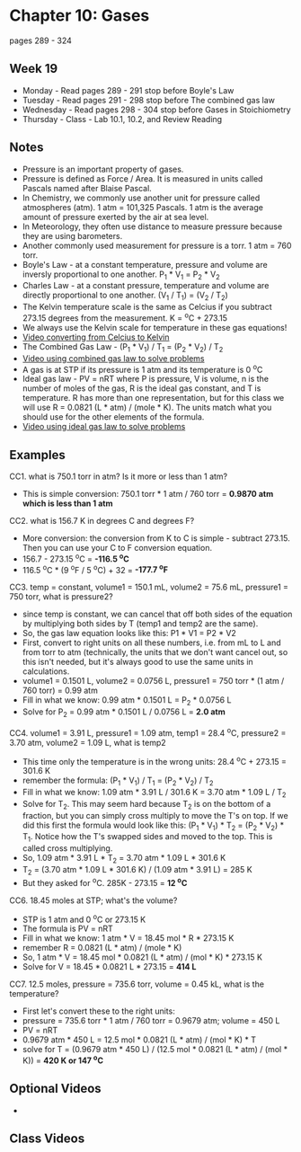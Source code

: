 # Chapter 10: Gases

pages 289 - 324

## Week 19

- Monday - Read pages 289 - 291 stop before Boyle's Law
- Tuesday - Read pages 291 - 298 stop before The combined gas law
- Wednesday - Read pages 298 - 304 stop before Gases in Stoichiometry
- Thursday - Class - Lab 10.1, 10.2, and Review Reading

## Notes

- Pressure is an important property of gases.
- Pressure is defined as Force / Area. It is measured in units called Pascals named after Blaise Pascal.
- In Chemistry, we commonly use another unit for pressure called atmospheres (atm). 1 atm = 101,325 Pascals. 1 atm is the average amount of pressure exerted by the air at sea level.
- In Meteorology, they often use distance to measure pressure because they are using barometers. 
- Another commonly used measurement for pressure is a torr. 1 atm = 760 torr.
- Boyle's Law - at a constant temperature, pressure and volume are inversly proportional to one another. P<sub>1</sub> * V<sub>1</sub> = P<sub>2</sub> * V<sub>2</sub>
- Charles Law - at a constant pressure, temperature and volume are directly proportional to one another. (V<sub>1</sub> / T<sub>1</sub>) = (V<sub>2</sub> / T<sub>2</sub>)
- The Kelvin temperature scale is the same as Celcius if you subtract 273.15 degrees from the measurement. K = <sup>o</sup>C + 273.15
- We always use the Kelvin scale for temperature in these gas equations!
- [Video converting from Celcius to Kelvin](https://youtu.be/MbkDDWsGjFk)
- The Combined Gas Law - (P<sub>1</sub> * V<sub>1</sub>) / T<sub>1</sub> = (P<sub>2</sub> * V<sub>2</sub>) / T<sub>2</sub>
- [Video using combined gas law to solve problems](https://youtu.be/bftkRnTcFj8)
- A gas is at STP if its pressure is 1 atm and its temperature is 0 <sup>o</sup>C
- Ideal gas law - PV = nRT where P is pressure, V is volume, n is the number of moles of the gas, R is the ideal gas constant, and T is temperature. R has more than one representation, but for this class we will use R = 0.0821 (L * atm) / (mole * K). The units match what you should use for the other elements of the formula.
- [Video using ideal gas law to solve problems](https://youtu.be/TqLlfHBFY08)

## Examples

CC1. what is 750.1 torr in atm? Is it more or less than 1 atm?
- This is simple conversion: 750.1 torr * 1 atm / 760 torr = **0.9870 atm which is less than 1 atm**

CC2. what is 156.7 K in degrees C and degrees F?
- More conversion: the conversion from K to C is simple - subtract 273.15. Then you can use your C to F conversion equation.
- 156.7 - 273.15 <sup>o</sup>C = **-116.5 <sup>o</sup>C**
- 116.5 <sup>o</sup>C * (9 <sup>o</sup>F / 5 <sup>o</sup>C) + 32 = **-177.7 <sup>o</sup>F**

CC3. temp = constant, volume1 = 150.1 mL, volume2 = 75.6 mL, pressure1 = 750 torr, what is pressure2?
- since temp is constant, we can cancel that off both sides of the equation by multiplying both sides by T (temp1 and temp2 are the same).
- So, the gas law equation looks like this: P1 * V1 = P2 * V2
- First, convert to right units on all these numbers, i.e. from mL to L and from torr to atm (technically, the units that we don't want cancel out, so this isn't needed, but it's always good to use the same units in calculations.
- volume1 = 0.1501 L, volume2 = 0.0756 L, pressure1 = 750 torr * (1 atm / 760 torr) = 0.99 atm
- Fill in what we know: 0.99 atm * 0.1501 L = P<sub>2</sub> * 0.0756 L
- Solve for P<sub>2</sub> = 0.99 atm * 0.1501 L / 0.0756 L = **2.0 atm**

CC4. volume1 = 3.91 L, pressure1 = 1.09 atm, temp1 = 28.4 <sup>o</sup>C, pressure2 = 3.70 atm, volume2 = 1.09 L, what is temp2
- This time only the temperature is in the wrong units: 28.4 <sup>o</sup>C + 273.15 = 301.6 K
- remember the formula: (P<sub>1</sub> * V<sub>1</sub>) / T<sub>1</sub> = (P<sub>2</sub> * V<sub>2</sub>) / T<sub>2</sub>
- Fill in what we know: 1.09 atm * 3.91 L / 301.6 K = 3.70 atm * 1.09 L / T<sub>2</sub>
- Solve for T<sub>2</sub>. This may seem hard because T<sub>2</sub> is on the bottom of a fraction, but you can simply cross multiply to move the T's on top. If we did this first the formula would look like this: (P<sub>1</sub> * V<sub>1</sub>) * T<sub>2</sub> = (P<sub>2</sub> * V<sub>2</sub>) * T<sub>1</sub>. Notice how the T's swapped sides and moved to the top. This is called cross multiplying.
- So, 1.09 atm * 3.91 L * T<sub>2</sub> = 3.70 atm * 1.09 L * 301.6 K
- T<sub>2</sub> = (3.70 atm * 1.09 L * 301.6 K) / (1.09 atm * 3.91 L) = 285 K
- But they asked for <sup>o</sup>C. 285K - 273.15 = **12 <sup>o</sup>C**

CC6. 18.45 moles at STP; what's the volume?
- STP is 1 atm and 0 <sup>o</sup>C or 273.15 K
- The formula is PV = nRT
- Fill in what we know: 1 atm * V = 18.45 mol * R * 273.15 K
- remember R = 0.0821 (L * atm) / (mole * K)
- So, 1 atm * V = 18.45 mol * 0.0821 (L * atm) / (mol * K) * 273.15 K
- Solve for V = 18.45 * 0.0821 L * 273.15 = **414 L**

CC7. 12.5 moles, pressure = 735.6 torr, volume = 0.45 kL, what is the temperature?
- First let's convert these to the right units: 
- pressure = 735.6 torr * 1 atm / 760 torr = 0.9679 atm; volume = 450 L
- PV = nRT
- 0.9679 atm * 450 L = 12.5 mol * 0.0821 (L * atm) / (mol * K) * T
- solve for T = (0.9679 atm * 450 L) / (12.5 mol * 0.0821 (L * atm) / (mol * K)) = **420 K or 147 <sup>o</sup>C**

## Optional Videos

- 

## Class Videos

